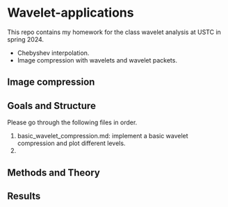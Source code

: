 # Wavelet-applications
This repo contains my homework for the class wavelet analysis at USTC in spring 2024.
- Chebyshev interpolation.
- Image compression with wavelets and wavelet packets.

## Image compression

## Goals and Structure
Please go through the following files in order.
 1. basic_wavelet_compression.md: implement a basic wavelet compression and plot different levels.
 2. 

## Methods and Theory 

## Results


